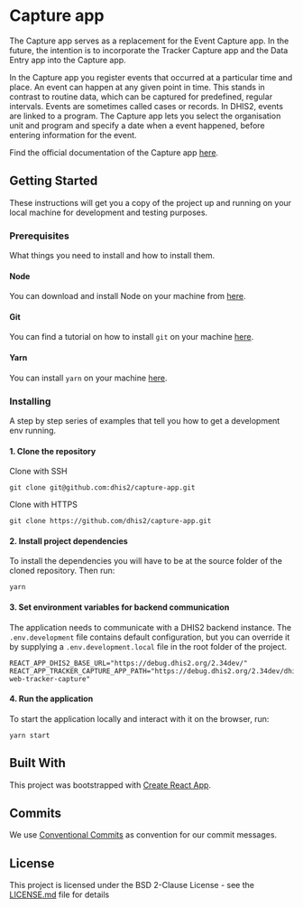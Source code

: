 # Capture app

The Capture app serves as a replacement for the Event Capture app. In the future, the intention is to incorporate the Tracker Capture app and the Data Entry app into the Capture app.

In the Capture app you register events that occurred at a particular time and place. An event can happen at any given point in time. This stands in contrast to routine data, which can be captured for predefined, regular intervals. Events are sometimes called cases or records. In DHIS2, events are linked to a program. The Capture app lets you select the organisation unit and program and specify a date when a event happened, before entering information for the event.

Find the official documentation of the Capture app [here](https://docs.dhis2.org/master/en/dhis2_user_manual_en/using-the-capture-app.html).
 
## Getting Started

These instructions will get you a copy of the project up and running on your local machine for development and testing purposes.

### Prerequisites

What things you need to install and how to install them.

#### Node 

You can download and install Node on your machine from [here](https://nodejs.org/en/download/).

#### Git 

You can find a tutorial on how to install `git` on your machine [here](https://www.atlassian.com/git/tutorials/install-git).

#### Yarn 

You can install `yarn` on your machine [here](https://classic.yarnpkg.com/en/docs/install/).


### Installing

A step by step series of examples that tell you how to get a development env running.

#### 1. Clone the repository

Clone with SSH
```
git clone git@github.com:dhis2/capture-app.git
```

Clone with HTTPS 
```
git clone https://github.com/dhis2/capture-app.git
```

#### 2. Install project dependencies

To install the dependencies you will have to be at the source folder of the cloned repository. Then run:

```
yarn 
```

#### 3. Set environment variables for backend communication

The application needs to communicate with a DHIS2 backend instance. The `.env.development` file contains default configuration, but you can override it by supplying a `.env.development.local` file in the root folder of the project.

```
REACT_APP_DHIS2_BASE_URL="https://debug.dhis2.org/2.34dev/"
REACT_APP_TRACKER_CAPTURE_APP_PATH="https://debug.dhis2.org/2.34dev/dhis-web-tracker-capture"
```

#### 4. Run the application

To start the application locally and interact with it on the browser, run:

```
yarn start
```

## Built With

This project was bootstrapped with [Create React App](https://github.com/facebookincubator/create-react-app).


## Commits

We use [Conventional Commits](https://www.conventionalcommits.org/en/v1.0.0-beta.4/) as convention for our commit messages.

## License

This project is licensed under the BSD 2-Clause License - see the [LICENSE.md](LICENSE.md) file for details
